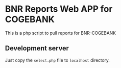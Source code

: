 # BNR Reports Web APP for COGEBANK

This is a php script to pull reports for BNR-COGEBANK

## Development server

Just copy the `select.php` file to `localhost` directory.

